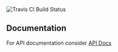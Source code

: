 ![Travis CI Build Status](https://travis-ci.org/MNITD/editor-server.svg?branch=master)

## Documentation

For API documentation consider [API Docs](https://mnitd.github.io/editor-server/docs/output.html)